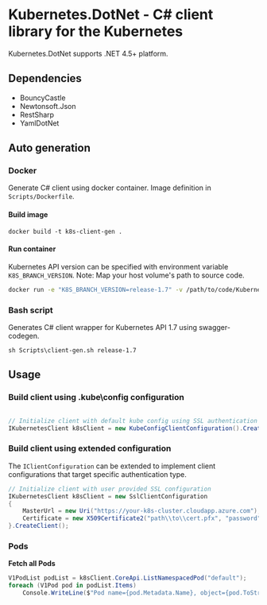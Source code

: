# Kubernetes.DotNet - C# client library for the Kubernetes

Kubernetes.DotNet supports .NET 4.5+ platform.

## Dependencies
* BouncyCastle
* Newtonsoft.Json
* RestSharp
* YamlDotNet

## Auto generation

### Docker
Generate C# client using docker container. Image definition in `Scripts/Dockerfile`.

#### Build image
`docker build -t k8s-client-gen .`

#### Run container
Kubernetes API version can be specified with environment variable `K8S_BRANCH_VERSION`. Note: Map your host volume's path to source code.
```sh
docker run -e "K8S_BRANCH_VERSION=release-1.7" -v /path/to/code/Kubernetes:/usr/src/app/Kubernetes/ k8s-client-gen
```

### Bash script
Generates C# client wrapper for Kubernetes API 1.7 using swagger-codegen.

```
sh Scripts\client-gen.sh release-1.7
```

## Usage

### Build client using .kube\config configuration
```csharp

// Initialize client with default kube config using SSL authentication
IKubernetesClient k8sClient = new KubeConfigClientConfiguration().CreateClient(AuthType.SSLAuth);
```


### Build client using extended configuration
The `IClientConfiguration` can be extended to implement client configurations that target specific authentication type.
```csharp
// Initialize client with user provided SSL configuration
IKubernetesClient k8sClient = new SslClientConfiguration
{
    MasterUrl = new Uri("https://your-k8s-cluster.cloudapp.azure.com"),
    Certificate = new X509Certificate2("path\\to\\cert.pfx", "password")
}.CreateClient();
```


### Pods

**Fetch all Pods** 

```csharp
V1PodList podList = k8sClient.CoreApi.ListNamespacedPod("default");
foreach (V1Pod pod in podList.Items)
    Console.WriteLine($"Pod name={pod.Metadata.Name}, object={pod.ToString()}");
```
